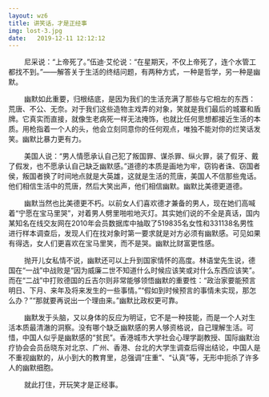 ```yaml
---
layout: wz6
title: 讲笑话，才是正经事
img: lost-3.jpg
date:   2019-12-11 12:12:12
---
```


<p>&nbsp;&nbsp;&nbsp;&nbsp;&nbsp;&nbsp;&nbsp;&nbsp;尼采说：“上帝死了。”伍迪·艾伦说：“在星期天，不仅上帝死了，连个水管工都找不到。”——解答关于生活的终结问题，有两种方式，一种是哲学，另一种是幽默。</p>
<p>&nbsp;&nbsp;&nbsp;&nbsp;&nbsp;&nbsp;&nbsp;&nbsp;幽默如此重要，归根结底，是因为我们的生活充满了那些与它相左的东西：荒唐、不公、无奈。对于我们这些造物主戏弄的对象，笑就是我们最后的城寨和盾牌。它真实而直接，就像生老病死一样无法掩饰，也就比任何思想都接近生活的本质。用枪指着一个人的头，他会立刻同意你的任何观点，唯独不能对你的烂笑话发笑。幽默比暴力更有力。</p>
<p>&nbsp;&nbsp;&nbsp;&nbsp;&nbsp;&nbsp;&nbsp;&nbsp;美国人说：“男人情愿承认自己犯了叛国罪、谋杀罪、纵火罪，装了假牙、戴了假发，也不愿承认自己缺乏幽默感。”道德的本质是画地为牢，窃钩者诛、窃国者侯，叛国者换了时间地点就是大英雄，这就是生活的荒唐，美国人不信那些鬼话。他们相信生活中的荒唐，然后大笑出声，他们相信幽默。幽默比美德更道德。</p>
<p>&nbsp;&nbsp;&nbsp;&nbsp;&nbsp;&nbsp;&nbsp;&nbsp;幽默当然也比美德更不朽。以前女人们喜欢德才兼备的男人，现在她们高喊着“宁愿在宝马里哭”，对着男人劈里啪啦地灭灯。其实她们说的不全是真话，国内某知名在线交友网在2010年会员数据库中抽取了519835名女性和331138名男性进行样本调查后，发现人们在找对象时第一要求就是对方必须有幽默感。可见如果有得选，女人们更喜欢在宝马里笑，而不是哭。幽默比财富更性感。</p>
<p>&nbsp;&nbsp;&nbsp;&nbsp;&nbsp;&nbsp;&nbsp;&nbsp;抛开儿女私情不说，幽默还可以上升到国家情怀的高度。林语堂先生说，德国在“一战”中战败是“因为威廉二世不知道什么时候应该笑或对什么东西应该笑”。而在“二战”中打败德国的丘吉尔则非常能够领悟幽默的重要性：“政治家要能预言明日、下月、来年及将来发生的一些事情。”“假如到时候预言的事情未实现，那怎么办？”“那就要再说出一个理由来。”幽默比政权更可靠。</p>
<p>&nbsp;&nbsp;&nbsp;&nbsp;&nbsp;&nbsp;&nbsp;&nbsp;幽默发于头脑，又以身体的反应为明证，它不是一种技能，而是一个人对生活本质最清澈的洞察。没有哪个缺乏幽默感的男人够资格说，自己理解生活。可惜，中国人似乎是幽默感的“贫民”。香港城市大学社会心理学副教授、国际幽默治疗协会会员岳晓东对北京、广州、香港、台北的大学生调查后得出结论，中国人是不重视幽默的，从小到大的教育里，总强调“庄重”、“认真”等，无形中扼杀了许多人的幽默细胞。</p>
<p>&nbsp;&nbsp;&nbsp;&nbsp;&nbsp;&nbsp;&nbsp;&nbsp;就此打住，开玩笑才是正经事。</p>